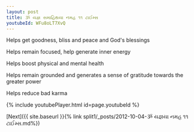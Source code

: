 ```yaml
---
layout: post
title: ૐ યજ્ઞ સમાહિથયા નમહ ૧૧ ટાઈમ્સ
youtubeId: WFu8oLT7XvQ
---
```

 
 
Helps get goodness, bliss and peace and God's blessings
 
Helps remain focused, help generate inner energy 
 
Helps boost physical and mental health 
 
Helps remain grounded and generates a sense of gratitude towards the greater power 
 
Helps reduce bad karma
 
 
 
 


{% include youtubePlayer.html id=page.youtubeId %}
 
[Next]({{ site.baseurl }}{% link  split1/_posts/2012-10-04-ૐ યજ્ઞયા નમહ ૧૧ ટાઈમ્સ.md%})
 

